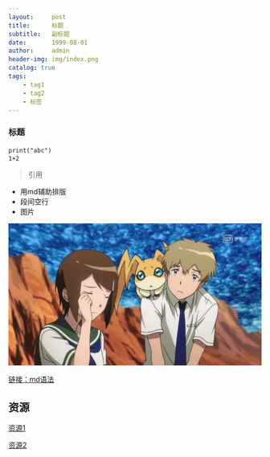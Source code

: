 ```yaml
---
layout:     post
title:      标题
subtitle:   副标题
date:       1999-08-01
author:     admin
header-img: img/index.png
catalog: true
tags:
    - tag1
	- tag2
	- 标签
---
```


### 标题

```
print("abc")
1+2
```

> 引用

- 用md辅助排版
- 段间空行
- 图片

![图片](https://raw.githubusercontent.com/TakariFansClub/takarifansclub.github.io/master/img/test.png)

[链接：md语法](https://www.jianshu.com/p/1e402922ee32)

## 资源
[资源1](https://github.com/TakariFansClub/takarifansclub.github.io/raw/master/res/test.docx)

[资源2](https://github.com/TakariFansClub/takarifansclub.github.io/raw/master/res/test.pdf)
